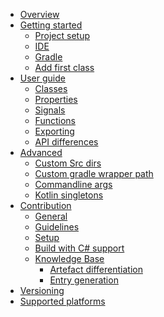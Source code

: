* [Overview](src/doc/index.md)
* [Getting started]()
    * [Project setup](src/doc/getting-started/project-setup.md)
    * [IDE](src/doc/getting-started/ide.md)
    * [Gradle](src/doc/getting-started/gradle.md)
    * [Add first class](src/doc/getting-started/add-first-class.md)
* [User guide]()
    * [Classes](src/doc/user-guide/classes.md)
    * [Properties](src/doc/user-guide/properties.md)
    * [Signals](src/doc/user-guide/signals.md)
    * [Functions](src/doc/user-guide/functions.md)
    * [Exporting](src/doc/user-guide/exporting.md)
    * [API differences](src/doc/user-guide/api-differences.md)
* [Advanced]()
    * [Custom Src dirs](src/doc/advanced/custom-src-dirs.md)
    * [Custom gradle wrapper path](src/doc/advanced/custom_gradle_wrapper_path.md)
    * [Commandline args](src/doc/advanced/commandline-args.md)
	* [Kotlin singletons](src/doc/advanced/kotlin-singleton.md)
* [Contribution]()
    * [General](src/doc/contribution/general.md)
    * [Guidelines](src/doc/contribution/guidelines.md)
    * [Setup](src/doc/contribution/setup.md)
	* [Build with C# support](src/doc/contribution/build-with-csharp-support.md)
    * [Knowledge Base]()
        * [Artefact differentiation](src/doc/contribution/knowledge-base/artefact-differentiation.md)
        * [Entry generation](src/doc/contribution/knowledge-base/entry-generation.md)
* [Versioning](src/doc/versioning.md)
* [Supported platforms](src/doc/supported-platforms.md)